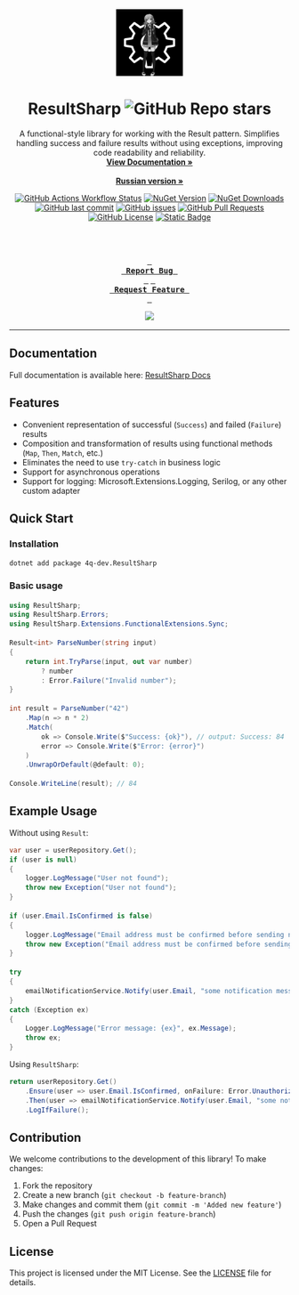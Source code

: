 <a id="readme-top"></a>
<br />
<div align="center">
  <a href="https://github.com/4q-dev/ResultSharp">
    <img src="images/logo2.jpg" alt="Logo" width="120" height="120">
  </a>

  # ResultSharp ![GitHub Repo stars](https://img.shields.io/github/stars/4q-dev/ResultSharp)
  
  <p align="center">
    A functional-style library for working with the Result pattern. Simplifies handling success and failure results without using exceptions, improving code readability and reliability.
    <br />
    <a href="https://resultsharp.lcma.tech"><strong>View Documentation »</strong></a>
    <br />
    <br />
    <a href="https://github.com/4q-dev/ResultSharp/blob/master/README.md"><strong>Russian version »</strong></a>
  </p>

  [![GitHub Actions Workflow Status](https://img.shields.io/github/actions/workflow/status/4q-dev/ResultSharp/deploy.yml?label=CI%2FCD)](https://github.com/4q-dev/ResultSharp/deployments)
  [![NuGet Version](https://img.shields.io/nuget/vpre/4q-dev.ResultSharp)](https://www.nuget.org/packages/4q-dev.ResultSharp/)
  [![NuGet Downloads](https://img.shields.io/nuget/dt/4q-dev.ResultSharp)](https://www.nuget.org/packages/4q-dev.ResultSharp/)
  [![GitHub last commit](https://img.shields.io/github/last-commit/4q-dev/ResultSharp)](https://github.com/4q-dev/ResultSharp/commit/dev)
  [![GitHub issues](https://img.shields.io/github/issues/4q-dev/ResultSharp)](https://github.com/4q-dev/ResultSharp/issues)
  [![GitHub Pull Requests](https://img.shields.io/github/issues-pr/4q-dev/ResultSharp)](https://github.com/4q-dev/ResultSharp/pulls)
  [![GitHub License](https://img.shields.io/github/license/4q-dev/ResultSharp)](https://github.com/4q-dev/ResultSharp/blob/dev/LICENSE)
  [![Static Badge](https://img.shields.io/badge/Light-Chimera-purple)](https://github.com/4q-dev/ResultSharp)

  <br />
  <br />
  
  **[<kbd> <br> Report Bug <br> </kbd>](https://github.com/4q-dev/ResultSharp/issues)**
  **[<kbd> <br> Request Feature <br> </kbd>](https://github.com/4q-dev/ResultSharp/issues)**

  ![](https://count.getloli.com/get/@4q-dev.ResultSharp)

  ---
</div>

## Documentation
Full documentation is available here: [ResultSharp Docs](https://resultsharp.lcma.tech)

## Features

- Convenient representation of successful (`Success`) and failed (`Failure`) results  
- Composition and transformation of results using functional methods (`Map`, `Then`, `Match`, etc.)  
- Eliminates the need to use `try-catch` in business logic  
- Support for asynchronous operations  
- Support for logging: Microsoft.Extensions.Logging, Serilog, or any other custom adapter  

## Quick Start

### Installation

```shel
dotnet add package 4q-dev.ResultSharp
```

### Basic usage

```csharp
using ResultSharp;
using ResultSharp.Errors;
using ResultSharp.Extensions.FunctionalExtensions.Sync;

Result<int> ParseNumber(string input)
{
    return int.TryParse(input, out var number)
        ? number
        : Error.Failure("Invalid number");
}

int result = ParseNumber("42")
    .Map(n => n * 2)
    .Match(
        ok => Console.Write($"Success: {ok}"), // output: Success: 84
        error => Console.Write($"Error: {error}")
    )
    .UnwrapOrDefault(@default: 0);

Console.WriteLine(result); // 84
```

## Example Usage
Without using `Result`:
```csharp
var user = userRepository.Get();
if (user is null)
{
    logger.LogMessage("User not found");
    throw new Exception("User not found");
}

if (user.Email.IsConfirmed is false)
{
    logger.LogMessage("Email address must be confirmed before sending notifications.");
    throw new Exception("Email address must be confirmed before sending notifications.");
}

try
{
    emailNotificationService.Notify(user.Email, "some notification message");
}
catch (Exception ex)
{
    Logger.LogMessage("Error message: {ex}", ex.Message);
    throw ex;
}
```
Using `ResultSharp`:
```csharp
return userRepository.Get()
    .Ensure(user => user.Email.IsConfirmed, onFailure: Error.Unauthorized("Email address must be confirmed before sending notifications."))
    .Then(user => emailNotificationService.Notify(user.Email, "some notification message"))
    .LogIfFailure();
```

## Contribution
We welcome contributions to the development of this library! To make changes:
1. Fork the repository
2. Create a new branch (`git checkout -b feature-branch`)
3. Make changes and commit them (`git commit -m 'Added new feature'`)
4. Push the changes (`git push origin feature-branch`)
5. Open a Pull Request

## License
This project is licensed under the MIT License. See the [LICENSE](https://github.com/4q-dev/ResultSharp/blob/main/LICENSE) file for details.
